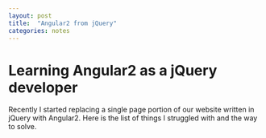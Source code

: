 ```yaml
---
layout: post
title:  "Angular2 from jQuery"
categories: notes
---
```


# Learning Angular2 as a jQuery developer

Recently I started replacing a single page portion of our website written in jQuery
with Angular2. Here is the list of things I struggled with and the way to solve.


